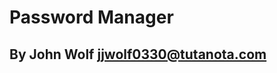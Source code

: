 # Password Manager

## By John Wolf <a href="mailto: jjwolf0330@tutanota.com">jjwolf0330@tutanota.com</a>

